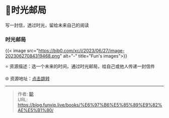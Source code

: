 # 📩时光邮局


写一封信，透过时光，留给未来自己的阅读

<!--more-->

### 时光邮局

{{< image src="https://bib0.com/xc/i/2023/06/27/image-20230627084319468.png" alt="-" title="Fun's images">}}     

⭐️  资源描述：选一个未来的时间，通过时光邮局，给自己或他人传递一封信件

🌐 资源地址：[点击跳转](https://www.hi2future.com/)


---

> 作者: [聪](/about)  
> URL: https://blog.funvip.live/books/%E6%97%B6%E5%85%89%E9%82%AE%E5%B1%80/  

